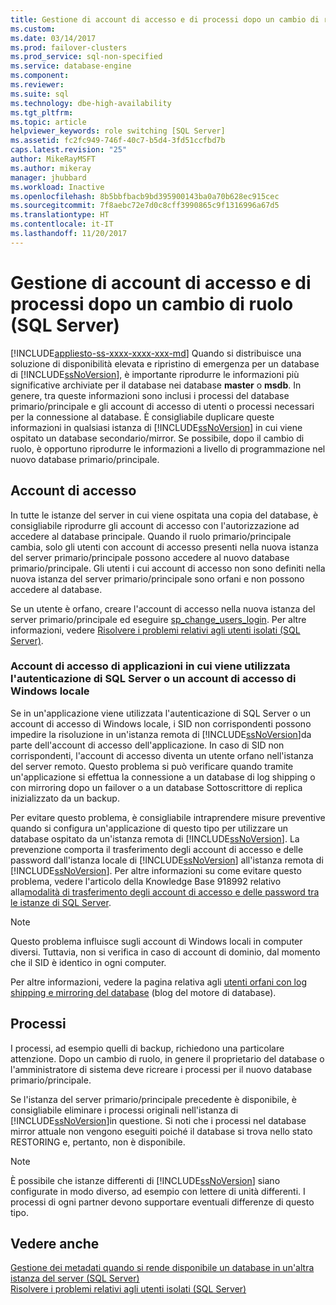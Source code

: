 ```yaml
---
title: Gestione di account di accesso e di processi dopo un cambio di ruolo (SQL Server) | Microsoft Docs
ms.custom: 
ms.date: 03/14/2017
ms.prod: failover-clusters
ms.prod_service: sql-non-specified
ms.service: database-engine
ms.component: 
ms.reviewer: 
ms.suite: sql
ms.technology: dbe-high-availability
ms.tgt_pltfrm: 
ms.topic: article
helpviewer_keywords: role switching [SQL Server]
ms.assetid: fc2fc949-746f-40c7-b5d4-3fd51ccfbd7b
caps.latest.revision: "25"
author: MikeRayMSFT
ms.author: mikeray
manager: jhubbard
ms.workload: Inactive
ms.openlocfilehash: 8b5bbfbacb9bd395900143ba0a70b628ec915cec
ms.sourcegitcommit: 7f8aebc72e7d0c8cff3990865c9f1316996a67d5
ms.translationtype: HT
ms.contentlocale: it-IT
ms.lasthandoff: 11/20/2017
---
```

# <a name="management-of-logins-and-jobs-after-role-switching-sql-server"></a>Gestione di account di accesso e di processi dopo un cambio di ruolo (SQL Server)
[!INCLUDE[appliesto-ss-xxxx-xxxx-xxx-md](../../includes/appliesto-ss-xxxx-xxxx-xxx-md.md)] Quando si distribuisce una soluzione di disponibilità elevata e ripristino di emergenza per un database di [!INCLUDE[ssNoVersion](../../includes/ssnoversion-md.md)], è importante riprodurre le informazioni più significative archiviate per il database nei database **master** o **msdb**. In genere, tra queste informazioni sono inclusi i processi del database primario/principale e gli account di accesso di utenti o processi necessari per la connessione al database. È consigliabile duplicare queste informazioni in qualsiasi istanza di [!INCLUDE[ssNoVersion](../../includes/ssnoversion-md.md)] in cui viene ospitato un database secondario/mirror. Se possibile, dopo il cambio di ruolo, è opportuno riprodurre le informazioni a livello di programmazione nel nuovo database primario/principale.  
  
## <a name="logins"></a>Account di accesso  
 In tutte le istanze del server in cui viene ospitata una copia del database, è consigliabile riprodurre gli account di accesso con l'autorizzazione ad accedere al database principale. Quando il ruolo primario/principale cambia, solo gli utenti con account di accesso presenti nella nuova istanza del server primario/principale possono accedere al nuovo database primario/principale. Gli utenti i cui account di accesso non sono definiti nella nuova istanza del server primario/principale sono orfani e non possono accedere al database.  
  
 Se un utente è orfano, creare l'account di accesso nella nuova istanza del server primario/principale ed eseguire [sp_change_users_login](../../relational-databases/system-stored-procedures/sp-change-users-login-transact-sql.md). Per altre informazioni, vedere [Risolvere i problemi relativi agli utenti isolati &#40;SQL Server&#41;](../../sql-server/failover-clusters/troubleshoot-orphaned-users-sql-server.md).  
  
###  <a name="SSauthentication"></a> Account di accesso di applicazioni in cui viene utilizzata l'autenticazione di SQL Server o un account di accesso di Windows locale  
 Se in un'applicazione viene utilizzata l'autenticazione di SQL Server o un account di accesso di Windows locale, i SID non corrispondenti possono impedire la risoluzione in un'istanza remota di [!INCLUDE[ssNoVersion](../../includes/ssnoversion-md.md)]da parte dell'account di accesso dell'applicazione. In caso di SID non corrispondenti, l'account di accesso diventa un utente orfano nell'istanza del server remoto. Questo problema si può verificare quando tramite un'applicazione si effettua la connessione a un database di log shipping o con mirroring dopo un failover o a un database Sottoscrittore di replica inizializzato da un backup.  
  
 Per evitare questo problema, è consigliabile intraprendere misure preventive quando si configura un'applicazione di questo tipo per utilizzare un database ospitato da un'istanza remota di [!INCLUDE[ssNoVersion](../../includes/ssnoversion-md.md)]. La prevenzione comporta il trasferimento degli account di accesso e delle password dall'istanza locale di [!INCLUDE[ssNoVersion](../../includes/ssnoversion-md.md)] all'istanza remota di [!INCLUDE[ssNoVersion](../../includes/ssnoversion-md.md)]. Per altre informazioni su come evitare questo problema, vedere l'articolo della Knowledge Base 918992 relativo alla[modalità di trasferimento degli account di accesso e delle password tra le istanze di SQL Server](http://support.microsoft.com/kb/918992/).  
  
> [!NOTE]  
>  Questo problema influisce sugli account di Windows locali in computer diversi. Tuttavia, non si verifica in caso di account di dominio, dal momento che il SID è identico in ogni computer.  
  
 Per altre informazioni, vedere la pagina relativa agli [utenti orfani con log shipping e mirroring del database](http://blogs.msdn.com/b/sqlserverfaq/archive/2009/04/13/orphaned-users-with-database-mirroring-and-log-shipping.aspx) (blog del motore di database).  
  
## <a name="jobs"></a>Processi  
 I processi, ad esempio quelli di backup, richiedono una particolare attenzione. Dopo un cambio di ruolo, in genere il proprietario del database o l'amministratore di sistema deve ricreare i processi per il nuovo database primario/principale.  
  
 Se l'istanza del server primario/principale precedente è disponibile, è consigliabile eliminare i processi originali nell'istanza di [!INCLUDE[ssNoVersion](../../includes/ssnoversion-md.md)]in questione. Si noti che i processi nel database mirror attuale non vengono eseguiti poiché il database si trova nello stato RESTORING e, pertanto, non è disponibile.  
  
> [!NOTE]  
>  È possibile che istanze differenti di [!INCLUDE[ssNoVersion](../../includes/ssnoversion-md.md)] siano configurate in modo diverso, ad esempio con lettere di unità differenti. I processi di ogni partner devono supportare eventuali differenze di questo tipo.  
  
## <a name="see-also"></a>Vedere anche  
 [Gestione dei metadati quando si rende disponibile un database in un'altra istanza del server &#40;SQL Server&#41;](../../relational-databases/databases/manage-metadata-when-making-a-database-available-on-another-server.md)   
 [Risolvere i problemi relativi agli utenti isolati &#40;SQL Server&#41;](../../sql-server/failover-clusters/troubleshoot-orphaned-users-sql-server.md)  
  
  
